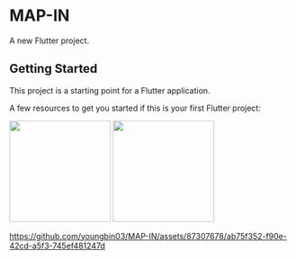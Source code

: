 # MAP-IN

A new Flutter project.

## Getting Started

This project is a starting point for a Flutter application.

A few resources to get you started if this is your first Flutter project:

<img src="https://github.com/youngbin03/MAP-IN/assets/87307678/914b0618-85c9-4cea-a3b6-ba1bc4fe57c9" width = 180 />
<img src="https://github.com/youngbin03/MAP-IN/assets/87307678/6a6103ed-f30a-4086-b080-7d57c1baeb65" width = 180 />

https://github.com/youngbin03/MAP-IN/assets/87307678/ab75f352-f90e-42cd-a5f3-745ef481247d

